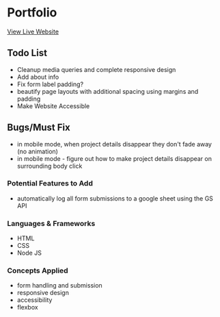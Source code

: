 # Portfolio

[View Live Website](https://daverich.dev)

## Todo List

- Cleanup media queries and complete responsive design
- Add about info
- Fix form label padding?
- beautify page layouts with additional spacing using margins and padding
- Make Website Accessible

## Bugs/Must Fix

- in mobile mode, when project details disappear they don't fade away (no animation)
- in mobile mode - figure out how to make project details disappear on surrounding body click

### Potential Features to Add

- automatically log all form submissions to a google sheet using the GS API  

### Languages & Frameworks

- HTML
- CSS
- Node JS

### Concepts Applied

- form handling and submission
- responsive design
- accessibility
- flexbox